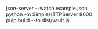 json-server --watch example.json  
python -m SimpleHTTPServer 8000  
pulp build --to dist/vault.js  
